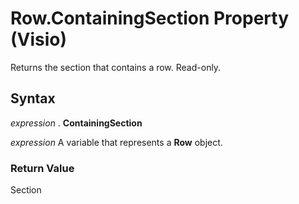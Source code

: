 
# Row.ContainingSection Property (Visio)

Returns the section that contains a row. Read-only.


## Syntax

 _expression_ . **ContainingSection**

 _expression_ A variable that represents a **Row** object.


### Return Value

Section

